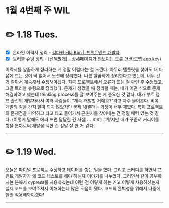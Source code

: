# 1월 4번째 주 WIL

# ✏️ 1.18 **Tues.**

- [x] 온라인 이력서 정리 - [김다원 Ella Kim | 프론트엔드 개발자](https://www.notion.so/Ella-Kim-46d2a750dc80453ba7c87f65edcdd734)
- [x] 트러블 슈팅 정리 - [[산책할개] - 상세페이지가 안보이는 오류 (카카오맵 app key)](https://www.notion.so/app-key-29cab10b754a44b6be80f9017f70eb68)

이력서를 깔끔하게 정리하는 게 정말 어렵다는 걸 느낀다. 아무리 탬플릿을 찾아도 내 마음에 드는 것이 딱 없어서 노션에 정리했다. 나름 깔끔하게 정리한다고 했는데, 너무 긴 거 같아서 계속해서 수정해야겠다. 최종 프로젝트에서 오류가 뜨는 걸 확인 후 수정했고, 그걸 트러블 슈팅으로 정리했다. 문제가 생겼을 때 정리할 때는, 내가 어떤 식으로 문제 해결하려고 했는데 thinking process를 잘 보여주는 게 중요한 것 같다. 내가 부트 캠프 출신의 개발자라서 여러 사람들이 “계속 개발할 거예요?"라고 자주 물어본다. 비록 개발의 길을 간지 얼마 되지 않았지만 문제 해결하는 과정이 너무 재밌다. 특히 프로젝트의 문제점을 파악하고 타고 타고 들어가서 근원지를 찾아내는 건 정말 매력 있는 것 같다. (이렇게 말해도 에러 뜨면 답답한 건 사실 ... ㅎㅎ) 그렇지만 내가 꾸준히 커리어를 쌓을 분야로써 개발을 택한 건 정말 잘 한 거 같다.

---

# ✏️ 1.19 **Wed.**

오늘은 파이널 프로젝트 수정하고 데이터를 쌓는 일을 했다. 그리고 스터디를 하면서 프런트 개발자가 왜 코드 테스트를 해야 하는지 이야기를 나누었다. 그러면서 같이 공부하시는 분께서 cypress를 사용하셨는데 이런 건 이렇게 하는 거고 어떻게 사용하셨는지 실제 코드를 보여주셔서 이해하는데 많은 도움이 됐다. 코드의 완벽성을 위해서 나중에 한번 적용해봐야겠다!

---
